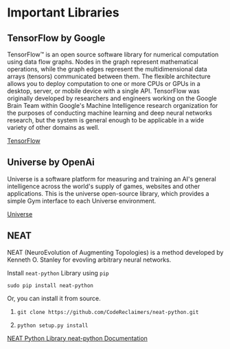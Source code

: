# Important Libraries

## TensorFlow by Google

TensorFlow™ is an open source software library for numerical computation using data flow graphs. Nodes in the graph represent mathematical operations, while the graph edges represent the multidimensional data arrays (tensors) communicated between them. The flexible architecture allows you to deploy computation to one or more CPUs or GPUs in a desktop, server, or mobile device with a single API. TensorFlow was originally developed by researchers and engineers working on the Google Brain Team within Google's Machine Intelligence research organization for the purposes of conducting machine learning and deep neural networks research, but the system is general enough to be applicable in a wide variety of other domains as well.

[ TensorFlow ](https://www.tensorflow.org/)

## Universe by OpenAi

Universe is a software platform for measuring and training an AI's general intelligence across the world's supply of games, websites and other applications. This is the universe open-source library, which provides a simple Gym interface to each Universe environment.

[ Universe ](https://github.com/openai/universe)

## NEAT 

NEAT (NeuroEvolution of Augmenting Topologies) is a method developed by Kenneth O. Stanley for evovling arbitrary neural networks. 

Install `neat-python` Library using `pip`

`sudo pip install neat-python`

Or, you can install it from source.

1. `git clone https://github.com/CodeReclaimers/neat-python.git`

2. `python setup.py install`

[ NEAT Python Library ](https://github.com/CodeReclaimers/neat-python)
[ neat-python Documentation ](http://neat-python.readthedocs.io/en/latest/)